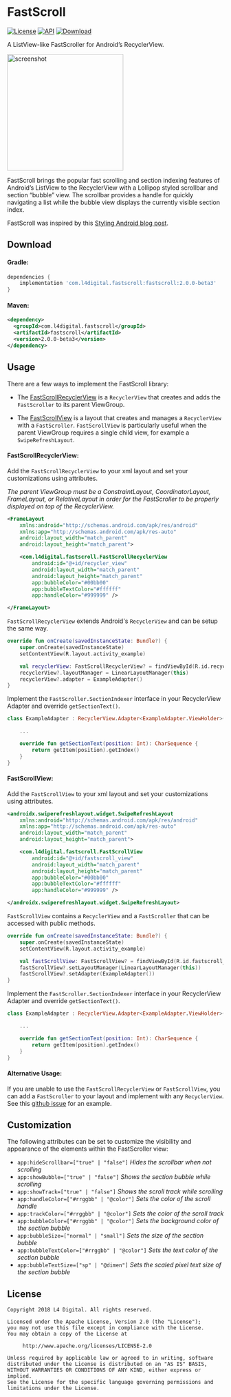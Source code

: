 # FastScroll
[![License](http://img.shields.io/badge/License-Apache%202.0-blue.svg?style=flat-square)](http://www.apache.org/licenses/LICENSE-2.0) [![API](https://img.shields.io/badge/API-14%2B-blue.svg?style=flat-square)](https://developer.android.com/about/versions/android-4.0.html) [![Download](https://img.shields.io/badge/JCenter-2.0.0‒beta3-brightgreen.svg?style=flat-square)](https://bintray.com/l4digital/maven/FastScroll/_latestVersion)

A ListView-like FastScroller for Android’s RecyclerView.

<img src="https://raw.githubusercontent.com/L4Digital/FastScroll/master/fastscroll_example.png" alt="screenshot" width="270">

FastScroll brings the popular fast scrolling and section indexing features of Android’s ListView to the RecyclerView with a Lollipop styled scrollbar and section “bubble” view. The scrollbar provides a handle for quickly navigating a list while the bubble view displays the currently visible section index.

FastScroll was inspired by this [Styling Android blog post](https://blog.stylingandroid.com/recyclerview-fastscroll-part-1/).


## Download

#### Gradle:
~~~groovy
dependencies {
    implementation 'com.l4digital.fastscroll:fastscroll:2.0.0-beta3'
}
~~~

#### Maven:
~~~xml
<dependency>
  <groupId>com.l4digital.fastscroll</groupId>
  <artifactId>fastscroll</artifactId>
  <version>2.0.0-beta3</version>
</dependency>
~~~


## Usage
There are a few ways to implement the FastScroll library:

* The [FastScrollRecyclerView](#fastscrollrecyclerview) is a `RecyclerView` that creates and adds the `FastScroller` to its parent ViewGroup.

* The [FastScrollView](#fastscrollview) is a layout that creates and manages a `RecyclerView` with a `FastScroller`. `FastScrollView` is particularly useful when the parent ViewGroup requires a single child view, for example a `SwipeRefreshLayout`.

#### FastScrollRecyclerView:
Add the `FastScrollRecyclerView` to your xml layout and set your customizations using attributes.

*The parent ViewGroup must be a ConstraintLayout, CoordinatorLayout, FrameLayout, or RelativeLayout in order for the FastScroller to be properly displayed on top of the RecyclerView.*

~~~xml
<FrameLayout
    xmlns:android="http://schemas.android.com/apk/res/android"
    xmlns:app="http://schemas.android.com/apk/res-auto"
    android:layout_width="match_parent"
    android:layout_height="match_parent">

    <com.l4digital.fastscroll.FastScrollRecyclerView
        android:id="@+id/recycler_view"
        android:layout_width="match_parent"
        android:layout_height="match_parent"
        app:bubbleColor="#00bb00"
        app:bubbleTextColor="#ffffff"
        app:handleColor="#999999" />

</FrameLayout>
~~~

`FastScrollRecyclerView` extends Android's `RecyclerView` and can be setup the same way.

~~~kotlin
override fun onCreate(savedInstanceState: Bundle?) {
    super.onCreate(savedInstanceState)
    setContentView(R.layout.activity_example)

    val recyclerView: FastScrollRecyclerView? = findViewById(R.id.recycler_view)
    recyclerView?.layoutManager = LinearLayoutManager(this)
    recyclerView?.adapter = ExampleAdapter()
}
~~~

Implement the `FastScroller.SectionIndexer` interface in your RecyclerView Adapter and override `getSectionText()`.

~~~kotlin
class ExampleAdapter : RecyclerView.Adapter<ExampleAdapter.ViewHolder>(), FastScroller.SectionIndexer {

    ...

    override fun getSectionText(position: Int): CharSequence {
        return getItem(position).getIndex()
    }
}
~~~

#### FastScrollView:
Add the `FastScrollView` to your xml layout and set your customizations using attributes.

~~~xml
<androidx.swiperefreshlayout.widget.SwipeRefreshLayout
    xmlns:android="http://schemas.android.com/apk/res/android"
    xmlns:app="http://schemas.android.com/apk/res-auto"
    android:layout_width="match_parent"
    android:layout_height="match_parent">

    <com.l4digital.fastscroll.FastScrollView
        android:id="@+id/fastscroll_view"
        android:layout_width="match_parent"
        android:layout_height="match_parent"
        app:bubbleColor="#00bb00"
        app:bubbleTextColor="#ffffff"
        app:handleColor="#999999" />

</androidx.swiperefreshlayout.widget.SwipeRefreshLayout>
~~~

`FastScrollView` contains a `RecyclerView` and a `FastScroller` that can be accessed with public methods.

~~~kotlin
override fun onCreate(savedInstanceState: Bundle?) {
    super.onCreate(savedInstanceState)
    setContentView(R.layout.activity_example)

    val fastScrollView: FastScrollView? = findViewById(R.id.fastscroll_view)
    fastScrollView?.setLayoutManager(LinearLayoutManager(this))
    fastScrollView?.setAdapter(ExampleAdapter())
}
~~~

Implement the `FastScroller.SectionIndexer` interface in your RecyclerView Adapter and override `getSectionText()`.

~~~kotlin
class ExampleAdapter : RecyclerView.Adapter<ExampleAdapter.ViewHolder>(), FastScroller.SectionIndexer {

    ...

    override fun getSectionText(position: Int): CharSequence {
        return getItem(position).getIndex()
    }
}
~~~

#### Alternative Usage:
If you are unable to use the `FastScrollRecyclerView` or `FastScrollView`, you can add a `FastScroller` to your layout and implement with any `RecyclerView`. See this [github issue](https://github.com/L4Digital/FastScroll/issues/4#issuecomment-256975634) for an example.


## Customization
The following attributes can be set to customize the visibility and appearance of the elements within the FastScroller view:

* `app:hideScrollbar=["true" | "false"]` *Hides the scrollbar when not scrolling*
* `app:showBubble=["true" | "false"]` *Shows the section bubble while scrolling*
* `app:showTrack=["true" | "false"]` *Shows the scroll track while scrolling*
* `app:handleColor=["#rrggbb" | "@color"]` *Sets the color of the scroll handle*
* `app:trackColor=["#rrggbb" | "@color"]` *Sets the color of the scroll track*
* `app:bubbleColor=["#rrggbb" | "@color"]` *Sets the background color of the section bubble*
* `app:bubbleSize=["normal" | "small"]` *Sets the size of the section bubble*
* `app:bubbleTextColor=["#rrggbb" | "@color"]` *Sets the text color of the section bubble*
* `app:bubbleTextSize=["sp" | "@dimen"]` *Sets the scaled pixel text size of the section bubble*


## License
    Copyright 2018 L4 Digital. All rights reserved.

    Licensed under the Apache License, Version 2.0 (the "License");
    you may not use this file except in compliance with the License.
    You may obtain a copy of the License at

         http://www.apache.org/licenses/LICENSE-2.0

    Unless required by applicable law or agreed to in writing, software
    distributed under the License is distributed on an "AS IS" BASIS,
    WITHOUT WARRANTIES OR CONDITIONS OF ANY KIND, either express or implied.
    See the License for the specific language governing permissions and
    limitations under the License.

